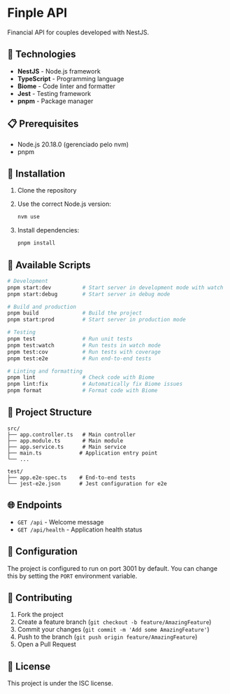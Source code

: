 # Finple API

Financial API for couples developed with NestJS.

## 🚀 Technologies

- **NestJS** - Node.js framework
- **TypeScript** - Programming language
- **Biome** - Code linter and formatter
- **Jest** - Testing framework
- **pnpm** - Package manager

## 📋 Prerequisites

- Node.js 20.18.0 (gerenciado pelo nvm)
- pnpm

## 🔧 Installation

1. Clone the repository
2. Use the correct Node.js version:
   ```bash
   nvm use
   ```

3. Install dependencies:
   ```bash
   pnpm install
   ```

## 🎯 Available Scripts

```bash
# Development
pnpm start:dev          # Start server in development mode with watch
pnpm start:debug        # Start server in debug mode

# Build and production
pnpm build              # Build the project
pnpm start:prod         # Start server in production mode

# Testing
pnpm test               # Run unit tests
pnpm test:watch         # Run tests in watch mode
pnpm test:cov           # Run tests with coverage
pnpm test:e2e           # Run end-to-end tests

# Linting and formatting
pnpm lint               # Check code with Biome
pnpm lint:fix           # Automatically fix Biome issues
pnpm format             # Format code with Biome
```

## 📁 Project Structure

```
src/
├── app.controller.ts   # Main controller
├── app.module.ts       # Main module
├── app.service.ts      # Main service
├── main.ts            # Application entry point
└── ...

test/
├── app.e2e-spec.ts    # End-to-end tests
└── jest-e2e.json      # Jest configuration for e2e
```

## 🌐 Endpoints

- `GET /api` - Welcome message
- `GET /api/health` - Application health status

## 🔧 Configuration

The project is configured to run on port 3001 by default. You can change this by setting the `PORT` environment variable.

## 🤝 Contributing

1. Fork the project
2. Create a feature branch (`git checkout -b feature/AmazingFeature`)
3. Commit your changes (`git commit -m 'Add some AmazingFeature'`)
4. Push to the branch (`git push origin feature/AmazingFeature`)
5. Open a Pull Request

## 📝 License

This project is under the ISC license.
